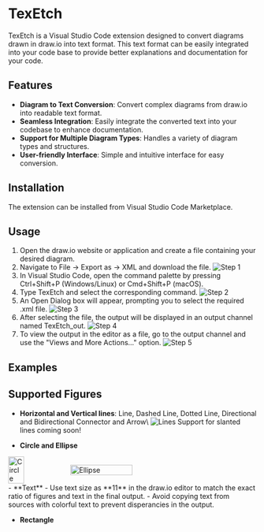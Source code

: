 # TexEtch

TexEtch is a Visual Studio Code extension designed to convert diagrams drawn in draw.io into text format. This text format can be easily integrated into your code base to provide better explanations and documentation for your code.

## Features

- **Diagram to Text Conversion**: Convert complex diagrams from draw.io into readable text format.
- **Seamless Integration**: Easily integrate the converted text into your codebase to enhance documentation.
- **Support for Multiple Diagram Types**: Handles a variety of diagram types and structures.
- **User-friendly Interface**: Simple and intuitive interface for easy conversion.

## Installation

The extension can be installed from Visual Studio Code Marketplace.

## Usage
1. Open the draw.io website or application and create a file containing your desired diagram.
2. Navigate to File -> Export as -> XML and download the file.
![Step 1](https://github.com/mk197d/TexEtch/blob/main/Step1.png)
3. In Visual Studio Code, open the command palette by pressing Ctrl+Shift+P (Windows/Linux) or Cmd+Shift+P (macOS).
4. Type TexEtch and select the corresponding command.
![Step 2](https://github.com/mk197d/TexEtch/blob/main/Step2.png)
5. An Open Dialog box will appear, prompting you to select the required .xml file.
![Step 3](https://github.com/mk197d/TexEtch/blob/main/Step3.png)
6. After selecting the file, the output will be displayed in an output channel named TexEtch_out.
![Step 4](https://github.com/mk197d/TexEtch/blob/main/Step4.png)
7. To view the output in the editor as a file, go to the output channel and use the "Views and More Actions..." option.
![Step 5](https://github.com/mk197d/TexEtch/blob/main/Step5.png)

## Examples

## Supported Figures

- **Horizontal and Vertical lines**: Line, Dashed Line, Dotted Line, Directional and Bidirectional Connector and Arrow\\
![Lines](https://github.com/mk197d/TexEtch/blob/main/Lines.png)
    Support for slanted lines coming soon!

- **Circle and Ellipse**
<div style="display: flex; align-items: center;">
  <img src="https://github.com/mk197d/TexEtch/blob/main/Circle.png" alt="Circle" width="25%">
  <img src="https://github.com/mk197d/TexEtch/blob/main/Ellipse.png" alt="Ellipse" width="50%">
</div>
- **Text**
    - Use text size as **11** in the draw.io editor to match the exact ratio of figures and text in the final output.
    - Avoid copying text from sources with colorful text to prevent disperancies in the output.

- **Rectangle** 

